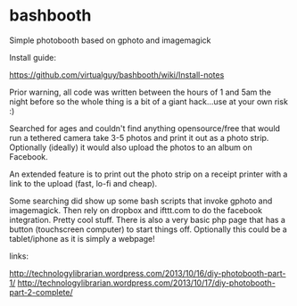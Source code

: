 bashbooth
=========

Simple photobooth based on gphoto and imagemagick

Install guide:

https://github.com/virtualguy/bashbooth/wiki/Install-notes



Prior warning, all code was written between the hours of 1 and 5am the night before so the whole thing is a bit of a giant hack...use at your own risk :)


Searched for ages and couldn't find anything opensource/free that would run a tethered camera take 3-5 photos and print it out as a photo strip. Optionally (ideally) it would also upload the photos to an album on Facebook.

An extended feature is to print out the photo strip on a receipt printer with a link to the upload (fast, lo-fi and cheap).

Some searching did show up some bash scripts that invoke gphoto and imagemagick. Then rely on dropbox and ifttt.com to do the facebook integration. Pretty cool stuff. There is also a very basic php page that has a button (touchscreen computer) to start things off. Optionally this could be a tablet/iphone as it is simply a webpage!

links:

 http://technologylibrarian.wordpress.com/2013/10/16/diy-photobooth-part-1/ 
 http://technologylibrarian.wordpress.com/2013/10/17/diy-photobooth-part-2-complete/
